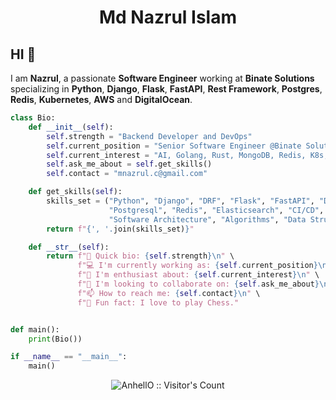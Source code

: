 <h1 align="center">Md Nazrul Islam</h1>

## HI 👋
I am **Nazrul**, a passionate **Software Engineer** working at **Binate Solutions** specializing in **Python**, **Django**, **Flask**, **FastAPI**, **Rest Framework**, **Postgres**, **Redis**, **Kubernetes**, **AWS** and **DigitalOcean**.

```python
class Bio:
    def __init__(self):
        self.strength = "Backend Developer and DevOps"
        self.current_position = "Senior Software Engineer @Binate Solutions."
        self.current_interest = "AI, Golang, Rust, MongoDB, Redis, K8s, GCP, NextJS"
        self.ask_me_about = self.get_skills()
        self.contact = "mnazrul.c@gmail.com"

    def get_skills(self):
        skills_set = ("Python", "Django", "DRF", "Flask", "FastAPI", "Docker", 
                      "Postgresql", "Redis", "Elasticsearch", "CI/CD", "Design patterns", 
                      "Software Architecture", "Algorithms", "Data Structures")
        return f"{', '.join(skills_set)}"

    def __str__(self):
        return f"🔰 Quick bio: {self.strength}\n" \
               f"💻 I'm currently working as: {self.current_position}\n" \
               f"🌱 I'm enthusiast about: {self.current_interest}\n" \
               f"👯 I'm looking to collaborate on: {self.ask_me_about}\n" \
               f"📫 How to reach me: {self.contact}\n" \
               f"🤘 Fun fact: I love to play Chess."


def main():
    print(Bio())

if __name__ == "__main__":
    main()

```

<p align="center"><img src="https://profile-counter.glitch.me/{mnislam01}/count.svg" alt="AnhellO :: Visitor's Count" /></p>
